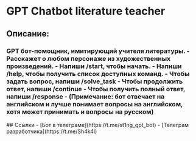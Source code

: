 # <h1>GPT Chatbot literature teacher </h2>
## Описание:
<h3>GPT бот-помощник, имитирующий учителя литературы. 
- Расскажет о любом персонаже из художественных произведений.
- Напиши /start, чтобы начать.
- Напиши /help, чтобы получить список доступных команд.
- Чтобы задать вопрос, напиши /solve_task
- Чтобы продолжить ответ, напиши /continue
- Чтобы получить полный ответ, напиши /response
- (Примечание: бот отвечает на английском и лучше понимает вопросы на английском, хотя может принимать и вопросы на русском) </h3>
## Ссылки
- [Бот в телеграме](https://t.me/st1ng_gpt_bot)
- [Телеграм разработчика](https://t.me/Sh4k4l)

